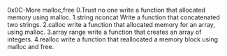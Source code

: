 0x0C-More malloc,free
0.Trust no one 
write a function that allocated memory using malloc.
1.string nconcat
Write a function that concatenated two strings.
2.calloc
write a function that allocated memory for an array, using malloc.
3.array range
write a function that creates an array of integers.
4.realloc
write a function that reallocated a memory block using malloc and free.
